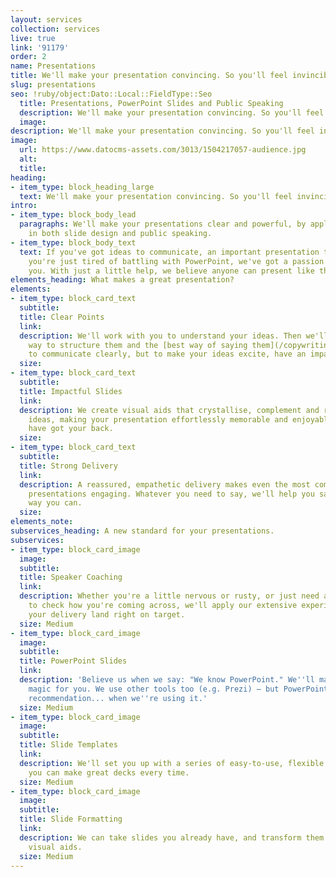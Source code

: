 ```yaml
---
layout: services
collection: services
live: true
link: '91179'
order: 2
name: Presentations
title: We'll make your presentation convincing. So you'll feel invincible
slug: presentations
seo: !ruby/object:Dato::Local::FieldType::Seo
  title: Presentations, PowerPoint Slides and Public Speaking
  description: We'll make your presentation convincing. So you'll feel invincible.
  image: 
description: We'll make your presentation convincing. So you'll feel invincible.
image:
  url: https://www.datocms-assets.com/3013/1504217057-audience.jpg
  alt: 
  title: 
heading:
- item_type: block_heading_large
  text: We'll make your presentation convincing. So you'll feel invincible.
intro:
- item_type: block_body_lead
  paragraphs: We'll make your presentations clear and powerful, by applying our expertise
    in both slide design and public speaking.
- item_type: block_body_text
  text: If you've got ideas to communicate, an important presentation to give, or
    you're just tired of battling with PowerPoint, we've got a passion for helping
    you. With just a little help, we believe anyone can present like the very best.
elements_heading: What makes a great presentation?
elements:
- item_type: block_card_text
  subtitle: 
  title: Clear Points
  link: 
  description: We'll work with you to understand your ideas. Then we'll find the best
    way to structure them and the [best way of saying them](/copywriting). Not only
    to communicate clearly, but to make your ideas excite, have an impact, and stick.
  size: 
- item_type: block_card_text
  subtitle: 
  title: Impactful Slides
  link: 
  description: We create visual aids that crystallise, complement and reinforce your
    ideas, making your presentation effortlessly memorable and enjoyable. Our slides
    have got your back.
  size: 
- item_type: block_card_text
  subtitle: 
  title: Strong Delivery
  link: 
  description: A reassured, empathetic delivery makes even the most commonplace of
    presentations engaging. Whatever you need to say, we'll help you say it the best
    way you can.
  size: 
elements_note: 
subservices_heading: A new standard for your presentations.
subservices:
- item_type: block_card_image
  image: 
  subtitle: 
  title: Speaker Coaching
  link: 
  description: Whether you're a little nervous or rusty, or just need a sounding board
    to check how you're coming across, we'll apply our extensive experience to make
    your delivery land right on target.
  size: Medium
- item_type: block_card_image
  image: 
  subtitle: 
  title: PowerPoint Slides
  link: 
  description: 'Believe us when we say: "We know PowerPoint." We''ll make it work
    magic for you. We use other tools too (e.g. Prezi) – but PowerPoint gets our strongest
    recommendation... when we''re using it.'
  size: Medium
- item_type: block_card_image
  image: 
  subtitle: 
  title: Slide Templates
  link: 
  description: We'll set you up with a series of easy-to-use, flexible templates so
    you can make great decks every time.
  size: Medium
- item_type: block_card_image
  image: 
  subtitle: 
  title: Slide Formatting
  link: 
  description: We can take slides you already have, and transform them into stunning
    visual aids.
  size: Medium
---
```


